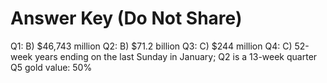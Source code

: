 # Answer Key (Do Not Share)
Q1: B) $46,743 million
Q2: B) $71.2 billion
Q3: C) $244 million
Q4: C) 52-week years ending on the last Sunday in January; Q2 is a 13-week quarter
Q5 gold value: 50%

